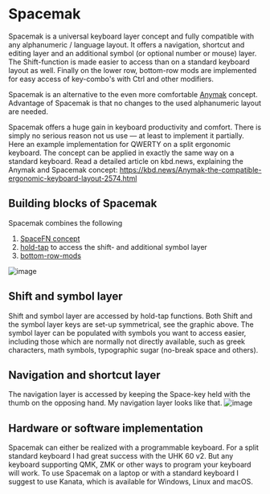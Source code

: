 # Spacemak
Spacemak is a universal keyboard layer concept and fully compatible with any alphanumeric / language layout. It offers a navigation, shortcut and editing layer and an additional symbol (or optional number or mouse) layer. The Shift-function is made easier to access than on a standard keyboard layout as well. Finally on the lower row, bottom-row mods are implemented for easy access of key-combo's with Ctrl and other modifiers.

Spacemak is an alternative to the even more comfortable [Anymak](https://github.com/rpnfan/Anymak) concept. Advantage of Spacemak is that no changes to the used alphanumeric layout are needed.

Spacemak offers a huge gain in keyboard productivity and comfort. There is simply no serious reason not us use — at least to implement it partially. Here an example implementation for QWERTY on a split ergonomic keyboard. The concept can be applied in exactly the same way on a standard keyboard. Read a detailed article on kbd.news, explaining the Anymak and Spacemak concept: https://kbd.news/Anymak-the-compatible-ergonomic-keyboard-layout-2574.html

## Building blocks of Spacemak
Spacemak combines the following 
1. [SpaceFN concept](https://kbd.news/The-SpaceFN-concept-2315.html) 
2. [hold-tap](https://zmk.dev/docs/keymaps/behaviors/hold-tap) to access the shift- and additional symbol layer
3. [bottom-row-mods](https://precondition.github.io/home-row-mods#upperlower-row-mods)

![image](https://github.com/user-attachments/assets/9bc51c0e-29e2-4033-9460-7c173dbb3caf)

## Shift and symbol layer
Shift and symbol layer are accessed by hold-tap functions. Both Shift and the symbol layer keys are set-up symmetrical, see the graphic above.
The symbol layer can be populated with symbols you want to access easier, including those which are normally not directly available, such as greek characters, math symbols, typographic sugar (no-break space and others).

## Navigation and shortcut layer
The navigation layer is accessed by keeping the Space-key held with the thumb on the opposing hand. My navigation layer looks like that.
![image](https://github.com/user-attachments/assets/db551438-59a3-441f-ae0d-a50c0e3e6b7f)

## Hardware or software implementation
Spacemak can either be realized with a programmable keyboard. For a split standard keyboard I had great success with the UHK 60 v2. But any keyboard supporting QMK, ZMK or other ways to program your keyboard will work. To use Spacemak on a laptop or with a standard keyboard I suggest to use Kanata, which is available for Windows, Linux and macOS.




